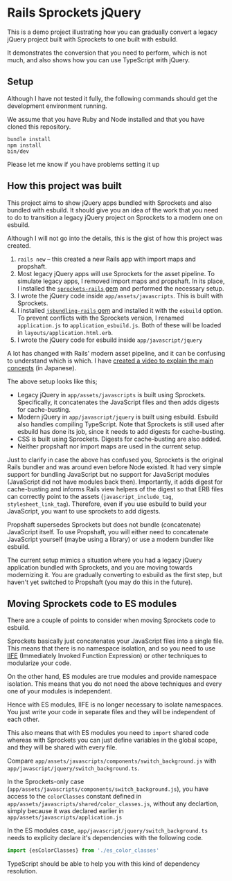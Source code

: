 # Rails Sprockets jQuery

This is a demo project illustrating how you can gradually convert a legacy jQuery project built with Sprockets to one built with esbuild.

It demonstrates the conversion that you need to perform, which is not much, and also shows how you can use TypeScript with jQuery.

## Setup

Although I have not tested it fully, the following commands should get the development environment running.

We assume that you have Ruby and Node installed and that you have cloned this repository.

```
bundle install
npm install
bin/dev
```

Please let me know if you have problems setting it up

## How this project was built

This project aims to show jQuery apps bundled with Sprockets and also bundled with esbuild.
It should give you an idea of the work
that you need to do to transition a legacy jQuery project on Sprockets to a modern one on esbuild.

Although I will not go into the details, this is the gist of how this project was created.

1. `rails new` – this created a new Rails app with import maps and propshaft.
2. Most legacy jQuery apps will use Sprockets for the asset pipeline. To simulate legacy apps, I removed import maps and propshaft. In its place, I installed the [`sprockets-rails` gem](https://github.com/rails/sprockets-rails) and performed the necessary setup.
3. I wrote the jQuery code inside `app/assets/javascripts`. This is built with Sprockets.
4. I installed [`jsbundling-rails` gem](https://github.com/rails/jsbundling-rails) and installed it with the `esbuild` option. To prevent conflicts with the Sprockets version, I renamed `application.js` to `application_esbuild.js`. Both of these will be loaded in `layouts/application.html.erb`.
5. I wrote the jQuery code for esbuild inside `app/javascript/jquery`

A lot has changed with Rails' modern asset pipeline,
and it can be confusing to understand which is which.
I have [created a video to explain the main concepts](https://www.youtube.com/watch?v=J2jLG7FtUu4) (in Japanese). 

The above setup looks like this;

* Legacy jQuery in `app/assets/javascripts` is built using Sprockets. Specifically, it concatenates the JavaScript files and then adds digests for cache-busting.
* Modern jQuery in `app/javascript/jquery` is built using esbuild. Esbuild also handles compiling TypeScript. Note that Sprockets is still used after esbuild has done its job, since it needs to add digests for cache-busting.
* CSS is built using Sprockets. Digests for cache-busting are also added.
* Neither propshaft nor import maps are used in the current setup.

Just to clarify in case the above has confused you,
Sprockets is the original Rails bundler and was around even before Node existed.
It had very simple support for bundling JavaScript but no support for JavaScript modules
(JavaScript did not have modules back then).
Importantly, it adds digest for cache-busting
and informs Rails view helpers of the digest so that ERB files can correctly point to the assets
(`javascript_include_tag`, `stylesheet_link_tag`).
Therefore, even if you use esbuild to build your JavaScript, you want to use sprockets to add digests.

Propshaft supersedes Sprockets but does not bundle (concatenate) JavaScript itself.
To use Propshaft, you will either need to concatenate JavaScript yourself (maybe using a library) or use a modern bundler like esbuild.

The current setup mimics a situation where you had a legacy jQuery application bundled with Sprockets,
and you are moving towards modernizing it.
You are gradually converting to esbuild as the first step, but haven't yet switched to Propshaft (you may do this in the future).  

## Moving Sprockets code to ES modules

There are a couple of points to consider when moving Sprockets code to esbuild.

Sprockets basically just concatenates your JavaScript files into a single file.
This means that there is no namespace isolation,
and so you need 
to use [IIFE](https://developer.mozilla.org/en-US/docs/Glossary/IIFE) (Immediately Invoked Function Expression)
or other techniques to modularize your code. 

On the other hand, ES modules are true modules and provide namespace isolation.
This means that you do not need the above techniques and every one of your modules is independent.

Hence with ES modules, IIFE is no longer necessary to isolate namespaces.
You just write your code in separate files and they will be independent of each other.

This also means
that with ES modules you need to `import` shared code whereas with Sprockets you can just define variables in the global scope, and they will be shared with every file.

Compare `app/assets/javascripts/components/switch_background.js` with `app/javascript/jquery/switch_background.ts`.

In the Sprockets-only case (`app/assets/javascripts/components/switch_background.js`),
you have access to the `colorClasses` constant defined in `app/assets/javascripts/shared/color_classes.js`,
without any declartion, simply because it was declared earlier in `app/assets/javascripts/application.js`

In the ES modules case, `app/javascript/jquery/switch_background.ts` needs to explicity declare it's dependencies with the following code.

```typescript
import {esColorClasses} from './es_color_classes'
```

TypeScript should be able to help you with this kind of dependency resolution.

